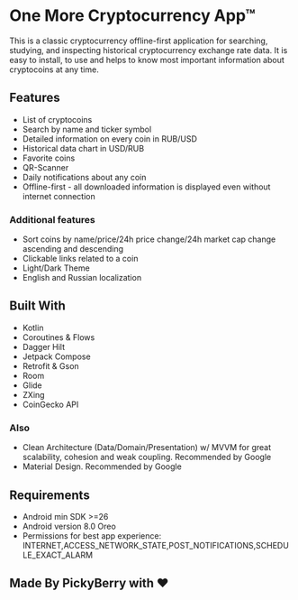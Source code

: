 # One More Cryptocurrency App™

This is a classic cryptocurrency offline-first application for searching, studying, and inspecting historical cryptocurrency exchange rate data.
It is easy to install, to use and helps to know most important information about cryptocoins at any time.


## Features
 * List of cryptocoins
 * Search by name and ticker symbol
 * Detailed information on every coin in RUB/USD
 * Historical data chart in USD/RUB
 * Favorite coins
 * QR-Scanner
 * Daily notifications about any coin
 * Offline-first - all downloaded information is displayed even without internet connection
 
### Additional features

* Sort coins by name/price/24h price change/24h market cap change ascending and descending
* Clickable links related to a coin
* Light/Dark Theme
* English and Russian localization




## Built With

* Kotlin
* Coroutines & Flows
* Dagger Hilt
* Jetpack Compose
* Retrofit & Gson
* Room
* Glide
* ZXing
* CoinGecko API

### Also
* Clean Architecture (Data/Domain/Presentation) w/ MVVM for great scalability, cohesion and weak coupling. Recommended by Google
* Material Design. Recommended by Google

## Requirements
* Android min SDK >=26
* Android version 8.0 Oreo
* Permissions for best app experience: INTERNET,ACCESS_NETWORK_STATE,POST_NOTIFICATIONS,SCHEDULE_EXACT_ALARM

## Made By PickyBerry with ♥
